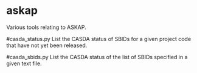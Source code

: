# askap

Various tools relating to ASKAP.

#casda_status.py
List the CASDA status of SBIDs for a given project code that have not yet been released.

#casda_sbids.py
List the CASDA status of the list of SBIDs specified in a given text file.